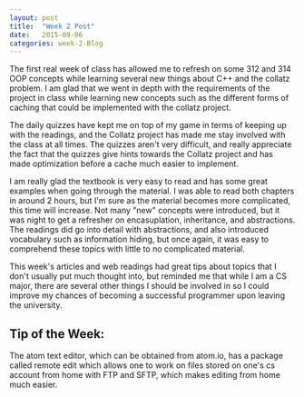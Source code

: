 ```yaml
---
layout: post
title:  "Week 2 Post"
date:   2015-09-06
categories: week-2-Blog
---
```


The first real week of class has allowed me to refresh on some 312 and 314 OOP concepts while learning several new things
about C++ and the collatz problem. I am glad that we went in depth with the requirements of the project in class while learning
new concepts such as the different forms of caching that could be implemented with the collatz project.

The daily quizzes have kept me on top of my game in terms of keeping up with the readings, and the Collatz project
has made me stay involved with the class at all times. The quizzes aren't very difficult, and really appreciate the fact
that the quizzes give hints towards the Collatz project and has made optimization before a cache much easier to implement.

I am really glad the textbook is very easy to read and has some great examples when going through the material. I was able to read
both chapters in around 2 hours, but I'm sure as the material becomes more complicated, this time will increase. Not many "new" concepts were
introduced, but it was night to get a refresher on encasuplation, inheritance, and abstractions. The readings did go into detail with abstractions, and also introduced vocabulary such as information hiding, but once again, it was easy to comprehend these topics with little to no complicated
material.

This week's articles and web readings had great tips about topics that I don't usually put much thought into, but reminded me that while I am a CS major, there are several other things I should be involved in so I could improve my chances of becoming a successful programmer upon leaving the university.


<h2>Tip of the Week: </h2>
The atom text editor, which can be obtained from atom.io, has a package called remote edit which allows one to work on files stored on
one's cs account from home with FTP and SFTP, which makes editing from home much easier.
